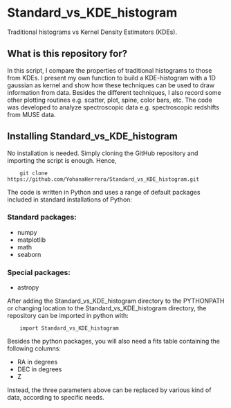 # Standard_vs_KDE_histogram
Traditional histograms vs Kernel Density Estimators (KDEs).

## **What is this repository for?**

In this script, I compare the properties of traditional histograms to those from KDEs. I present my own function to build a KDE-histogram with a 1D gaussian as kernel and show how these techniques can be used to draw information from data. Besides the different techniques, I also record some other plotting routines e.g. scatter, plot, spine, color bars, etc. The code was developed to analyze spectroscopic data e.g. spectroscopic redshifts from MUSE data. 

## **Installing Standard_vs_KDE_histogram**

No installation is needed. Simply cloning the GitHub repository and importing the script is enough. Hence, 

```
    git clone https://github.com/YohanaHerrero/Standard_vs_KDE_histogram.git
```

The code is written in Python and uses a range of default packages included in standard installations of Python:

### **Standard packages:**

- numpy  
- matplotlib
- math
- seaborn

### **Special packages:**

- astropy 

After adding the Standard_vs_KDE_histogram directory to the PYTHONPATH or changing location to the Standard_vs_KDE_histogram directory, the repository can be imported in python with:

```
    import Standard_vs_KDE_histogram
```

Besides the python packages, you will also need a fits table containing the following columns:

- RA in degrees
- DEC in degrees
- Z 

Instead, the three parameters above can be replaced by various kind of data, according to specific needs.
